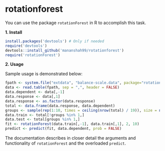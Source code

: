# rotationforest
You can use the package `rotationForest` in R to accomplish this task. 

**1. Install**
```R
install.packages('devtools') # Only if needed
require('devtools')
devtools::install_github('mananshah99/rotationforest')
require('rotationForest')
```
**2. Usage**

Sample usage is demonstrated below:
```R
fpath <- system.file("extdata", "balance-scale.data", package="rotationForest")
data <- read.table(fpath, sep = ",", header = FALSE)
data.dependent <- data[,-1]
data.response <- data[,1]
data.response <- as.factor(data.response)
total <- data.frame(data.response, data.dependent)
groups <- sample(rep(1:10, times = ceiling(nrow(total) / 19)), size = nrow(total), replace = TRUE)
data.train <- total[!groups %in% 1,]
data.test <- total[groups %in% 1,]
fit <- rotationForest(data.train[,-1], data.train[,1], 2, 10)
predict <- predict(fit, data.dependent, prob = FALSE)
```
The documentation describes in closer detail the arguments and functionality of `rotationForest` and the overloaded `predict`. 
